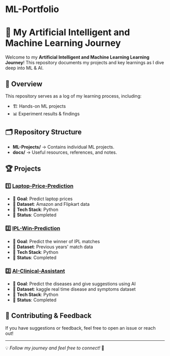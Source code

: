 # ML-Portfolio
# 🚀 My Artificial Intelligent and Machine Learning Journey

Welcome to my **Artificial Intelligent and Machine Learning Learning Journey**! This repository documents my projects and key learnings as I dive deep into ML & AI.

## 📌 Overview
This repository serves as a log of my learning process, including:
- 🏗️ Hands-on ML projects
- 📊 Experiment results & findings

## 🗂️ Repository Structure

- **ML-Projects/** → Contains individual ML projects.
- **docs/** → Useful resources, references, and notes.

## 🏆 Projects
### 1️⃣ [Laptop-Price-Prediction](https://github.com/ML-CoderX/laptop-price-predictor)
- 🔹 **Goal**: Predict laptop prices
- 🔹 **Dataset**: Amazon and Flipkart data
- 🔹 **Tech Stack**: Python
- 🔹 **Status**: Completed

### 2️⃣ [IPL-Win-Prediction](https://github.com/ML-CoderX/IPL_win_predictor)
- 🔹 **Goal**: Predict the winner of IPL matches
- 🔹 **Dataset**: Previous years' match data
- 🔹 **Tech Stack**: Python
- 🔹 **Status**: Completed

### 2️⃣ [AI-Clinical-Assistant](https://github.com/subhankalgond/hackprix20)
- 🔹 **Goal**: Predict the diseases and give suggestions using AI
- 🔹 **Dataset**: kaggle real time disease and symptoms dataset
- 🔹 **Tech Stack**: Python
- 🔹 **Status**: Completed

## 🤝 Contributing & Feedback
If you have suggestions or feedback, feel free to open an issue or reach out!

---

💡 *Follow my journey and feel free to connect!* 🚀

